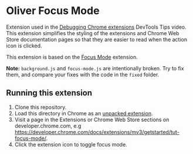 # Oliver Focus Mode

Extension used in the [Debugging Chrome extensions](https://www.youtube.com/watch?v=Ta-YTDhiBIQ) DevTools Tips video. This extension simplifies the styling of the extensions and Chrome Web Store documentation pages so that they are easier to read when the action icon is clicked.

This extension is based on the [Focus Mode](/functional-samples/tutorial.focus-mode/) extension.

**Note:** `background.js` and `focus-mode.js` are intentionally broken. Try to fix them, and compare your fixes with the code in the `fixed` folder.

## Running this extension

1. Clone this repository.
2. Load this directory in Chrome as an [unpacked extension](https://developer.chrome.com/docs/extensions/mv3/getstarted/development-basics/#load-unpacked).
3. Visit a page in the Extensions or Chrome Web Store sections on developer.chrome.com, e.g https://developer.chrome.com/docs/extensions/mv3/getstarted/tut-focus-mode/.
4. Click the extension icon to toggle focus mode.
